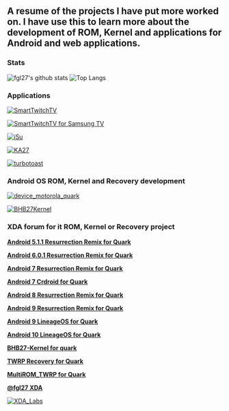 ## A resume of the projects I have put more worked on. I have use this to learn more about the development of ROM, Kernel and applications for Android and web applications.

### Stats
![fgl27's github stats](https://github-readme-stats.vercel.app/api?username=fgl27&show_icons=true&theme=default&count_private=true) ![Top Langs](https://github-readme-stats.vercel.app/api/top-langs/?username=fgl27)


### Applications

[![SmartTwitchTV](https://github-readme-stats.vercel.app/api/pin/?username=fgl27&repo=SmartTwitchTV)](https://github.com/fgl27/SmartTwitchTV)

[![SmartTwitchTV for Samsung TV](https://github-readme-stats.vercel.app/api/pin/?username=fgl27&repo=smarttv-twitch)](https://github.com/fgl27/smarttv-twitch#how-the-application-looks)

[![iSu](https://github-readme-stats.vercel.app/api/pin/?username=fgl27&repo=isu)](https://github.com/fgl27/isu)

[![KA27](https://github-readme-stats.vercel.app/api/pin/?username=fgl27&repo=KA27)](https://github.com/fgl27/KA27)

[![turbotoast](https://github-readme-stats.vercel.app/api/pin/?username=fgl27&repo=turbotoast)](https://github.com/fgl27/turbotoast)

### Android OS ROM, Kernel and Recovery development

[![device_motorola_quark](https://github-readme-stats.vercel.app/api/pin/?username=fgl27&repo=device_motorola_quark)](https://github.com/fgl27/device_motorola_quark)

[![BHB27Kernel](https://github-readme-stats.vercel.app/api/pin/?username=fgl27&repo=BHB27Kernel)](https://github.com/fgl27/BHB27Kernel)

###  XDA forum for it ROM, Kernel or Recovery project

**[Android 5.1.1 Resurrection Remix for Quark](http://forum.xda-developers.com/moto-maxx/development/rom-resurrection-remix-5-5-5-t3197643)**

**[Android 6.0.1 Resurrection Remix for Quark](http://forum.xda-developers.com/moto-maxx/development/rom-resurrection-remix-t3316232)**

**[Android 7 Resurrection Remix for Quark](https://forum.xda-developers.com/moto-maxx/development/rom-resurrection-remix-t3511109)**

**[Android 7 Crdroid for Quark](http://forum.xda-developers.com/moto-maxx/development/rom-crdroid-android-t3491257)**

**[Android 8 Resurrection Remix for Quark](https://forum.xda-developers.com/moto-maxx/development/rom-resurrection-remix-t3811195)**

**[Android 9 Resurrection Remix for Quark](https://forum.xda-developers.com/moto-maxx/development/rom-resurrection-remix-t3893041)**

**[Android 9 LineageOS for Quark](https://forum.xda-developers.com/moto-maxx/development/rom-lineageos-t3933342)**

**[Android 10 LineageOS for Quark](https://forum.xda-developers.com/moto-maxx/development/rom-lineageos-t4039895)**

**[BHB27-Kernel for quark](http://forum.xda-developers.com/moto-maxx/development/kernel-bhb27-kernel-t3207526)**

**[TWRP Recovery for Quark](http://forum.xda-developers.com/droid-turbo/orig-development/recovery-twrp-2-8-7-0-touch-recovery-t3180308)**

**[MultiROM_TWRP for Quark](https://forum.xda-developers.com/moto-maxx/orig-development/tools-multiromtwrp-t3658605/)**

**[@fgl27 XDA](http://forum.xda-developers.com/member.php?u=5747496)**

[![XDA_Labs](https://img.xda-cdn.com/OAdJTNoR44YHvpeF_lTSqby6HDQ=/https%3A%2F%2Fimg.xda-cdn.com%2FoshFRo1rSEHTP5__wCXMO3e3u-I%3D%2Fhttp%253A%252F%252Fimgs.xda-labs.com%252F0621sigs%252Flarge%252Fcontributor.png)](http://goo.gl/Tc1eaV)
